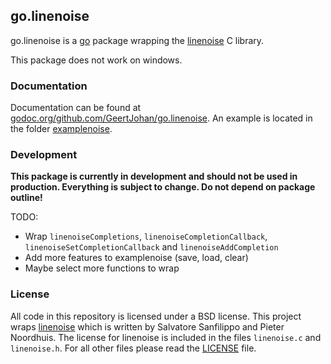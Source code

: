 ## go.linenoise

go.linenoise is a [go](http://golang.org) package wrapping the [linenoise](https://github.com/antirez/linenoise) C library.

This package does not work on windows.

### Documentation
Documentation can be found at [godoc.org/github.com/GeertJohan/go.linenoise](http://godoc.org/github.com/GeertJohan/go.linenoise).
An example is located in the folder [examplenoise](examplenoise).

### Development
**This package is currently in development and should not be used in production. Everything is subject to change. Do not depend on package outline!**

TODO:
 - Wrap `linenoiseCompletions`, `linenoiseCompletionCallback`, `linenoiseSetCompletionCallback` and `linenoiseAddCompletion`
 - Add more features to examplenoise (save, load, clear)
 - Maybe select more functions to wrap

### License
All code in this repository is licensed under a BSD license.
This project wraps [linenoise](https://github.com/antirez/linenoise) which is written by Salvatore Sanfilippo and Pieter Noordhuis. The license for linenoise is included in the files `linenoise.c` and `linenoise.h`.
For all other files please read the [LICENSE](LICENSE) file.